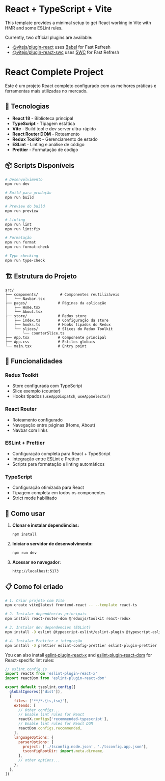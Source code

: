 # React + TypeScript + Vite

This template provides a minimal setup to get React working in Vite with HMR and some ESLint rules.

Currently, two official plugins are available:

- [@vitejs/plugin-react](https://github.com/vitejs/vite-plugin-react/blob/main/packages/plugin-react) uses [Babel](https://babeljs.io/) for Fast Refresh
- [@vitejs/plugin-react-swc](https://github.com/vitejs/vite-plugin-react/blob/main/packages/plugin-react-swc) uses [SWC](https://swc.rs/) for Fast Refresh

# React Complete Project

Este é um projeto React completo configurado com as melhores práticas e ferramentas mais utilizadas no mercado.

## 🚀 Tecnologias

- **React 18** - Biblioteca principal
- **TypeScript** - Tipagem estática
- **Vite** - Build tool e dev server ultra-rápido
- **React Router DOM** - Roteamento
- **Redux Toolkit** - Gerenciamento de estado
- **ESLint** - Linting e análise de código
- **Prettier** - Formatação de código

## 📦 Scripts Disponíveis

```bash
# Desenvolvimento
npm run dev

# Build para produção
npm run build

# Preview do build
npm run preview

# Linting
npm run lint
npm run lint:fix

# Formatação
npm run format
npm run format:check

# Type checking
npm run type-check
```

## 🏗️ Estrutura do Projeto

```
src/
├── components/          # Componentes reutilizáveis
│   └── Navbar.tsx
├── pages/              # Páginas da aplicação
│   ├── Home.tsx
│   └── About.tsx
├── store/              # Redux store
│   ├── index.ts        # Configuração da store
│   ├── hooks.ts        # Hooks tipados do Redux
│   └── slices/         # Slices do Redux Toolkit
│       └── counterSlice.ts
├── App.tsx             # Componente principal
├── App.css             # Estilos globais
└── main.tsx            # Entry point
```

## 🎯 Funcionalidades

### Redux Toolkit
- Store configurada com TypeScript
- Slice exemplo (counter)
- Hooks tipados (`useAppDispatch`, `useAppSelector`)

### React Router
- Roteamento configurado
- Navegação entre páginas (Home, About)
- Navbar com links

### ESLint + Prettier
- Configuração completa para React + TypeScript
- Integração entre ESLint e Prettier
- Scripts para formatação e linting automáticos

### TypeScript
- Configuração otimizada para React
- Tipagem completa em todos os componentes
- Strict mode habilitado

## 🔧 Como usar

1. **Clonar e instalar dependências:**
   ```bash
   npm install
   ```

2. **Iniciar o servidor de desenvolvimento:**
   ```bash
   npm run dev
   ```

3. **Acessar no navegador:**
   ```
   http://localhost:5173
   ```

## 📋 Como foi criado

```bash
# 1. Criar projeto com Vite
npm create vite@latest frontend-react -- --template react-ts

# 2. Instalar dependências principais
npm install react-router-dom @reduxjs/toolkit react-redux

# 3. Instalar dev dependencies (ESLint)
npm install -D eslint @typescript-eslint/eslint-plugin @typescript-eslint/parser eslint-plugin-react eslint-plugin-react-hooks eslint-plugin-react-refresh

# 4. Instalar Prettier e integração
npm install -D prettier eslint-config-prettier eslint-plugin-prettier
```

You can also install [eslint-plugin-react-x](https://github.com/Rel1cx/eslint-react/tree/main/packages/plugins/eslint-plugin-react-x) and [eslint-plugin-react-dom](https://github.com/Rel1cx/eslint-react/tree/main/packages/plugins/eslint-plugin-react-dom) for React-specific lint rules:

```js
// eslint.config.js
import reactX from 'eslint-plugin-react-x'
import reactDom from 'eslint-plugin-react-dom'

export default tseslint.config([
  globalIgnores(['dist']),
  {
    files: ['**/*.{ts,tsx}'],
    extends: [
      // Other configs...
      // Enable lint rules for React
      reactX.configs['recommended-typescript'],
      // Enable lint rules for React DOM
      reactDom.configs.recommended,
    ],
    languageOptions: {
      parserOptions: {
        project: ['./tsconfig.node.json', './tsconfig.app.json'],
        tsconfigRootDir: import.meta.dirname,
      },
      // other options...
    },
  },
])
```
